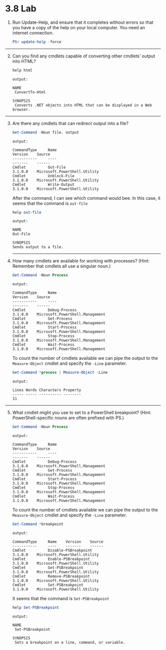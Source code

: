 # 3.8 Lab

1. Run Update-Help, and ensure that it completes without errors so that you have a copy of the help on your local computer. You need an internet connection.

   ```powershell
   PS> update-help -force
   ```

---

2. Can you find any cmdlets capable of converting other cmdlets’ output into HTML?

   ```powershell
   help html
   ```

   `output:`

   ```
   NAME
    ConvertTo-Html

   SYNOPSIS
    Converts .NET objects into HTML that can be displayed in a Web browser.
   ```

---

3. Are there any cmdlets that can redirect output into a file?

   ```powershell
   Get-Command -Noun file, output
   ```

   `output:`

   ```
   CommandType     Name                                               Version    Source
   -----------     ----                                               -------    ------
   Cmdlet          Out-File                                           3.1.0.0    Microsoft.PowerShell.Utility
   Cmdlet          Unblock-File                                       3.1.0.0    Microsoft.PowerShell.Utility
   Cmdlet          Write-Output                                       3.1.0.0    Microsoft.PowerShell.Utility
   ```

   After the command, I can see which command would bee.
   In this case, it seems that the command is `out-file`

   ```powershell
   help out-file
   ```

   `output:`

   ```
   NAME
   Out-File

   SYNOPSIS
   Sends output to a file.
   ```

   ***

4. How many cmdlets are available for working with processes? (Hint: Remember that cmdlets all use a singular noun.)

   ```powershell
   Get-Command -Noun Process
   ```

   `output:`

   ```
   CommandType     Name                                               Version    Source
   -----------     ----                                               -------    ------
   Cmdlet          Debug-Process                                      3.1.0.0    Microsoft.PowerShell.Management
   Cmdlet          Get-Process                                        3.1.0.0    Microsoft.PowerShell.Management
   Cmdlet          Start-Process                                      3.1.0.0    Microsoft.PowerShell.Management
   Cmdlet          Stop-Process                                       3.1.0.0    Microsoft.PowerShell.Management
   Cmdlet          Wait-Process                                       3.1.0.0    Microsoft.PowerShell.Management
   ```

   To count the number of cmdlets available we can pipe the output to the `Measure-Object` cmdlet and specify the `-Line` parameter.

   ```powershell
   Get-Command *process | Measure-Object -Line
   ```

   `output:`

   ```
   Lines Words Characters Property
   ----- ----- ---------- --------
   11
   ```

---

5. What cmdlet might you use to set to a PowerShell breakpoint? (Hint: PowerShell-specific nouns are often prefixed with PS.)

   ```powershell
   Get-Command -Noun Process
   ```

   `output:`

   ```
   CommandType     Name                                               Version    Source
   -----------     ----                                               -------    ------
   Cmdlet          Debug-Process                                      3.1.0.0    Microsoft.PowerShell.Management
   Cmdlet          Get-Process                                        3.1.0.0    Microsoft.PowerShell.Management
   Cmdlet          Start-Process                                      3.1.0.0    Microsoft.PowerShell.Management
   Cmdlet          Stop-Process                                       3.1.0.0    Microsoft.PowerShell.Management
   Cmdlet          Wait-Process                                       3.1.0.0    Microsoft.PowerShell.Management
   ```

   To count the number of cmdlets available we can pipe the output to the `Measure-Object` cmdlet and specify the `-Line` parameter.

   ```powershell
   Get-Command *breakpoint
   ```

   `output:`

   ```
   CommandType     Name    Version    Source
   -----------     ----    -------    ------
   Cmdlet          Disable-PSBreakpoint                               3.1.0.0    Microsoft.PowerShell.Utility
   Cmdlet          Enable-PSBreakpoint                                3.1.0.0    Microsoft.PowerShell.Utility
   Cmdlet          Get-PSBreakpoint                                   3.1.0.0    Microsoft.PowerShell.Utility
   Cmdlet          Remove-PSBreakpoint                                3.1.0.0    Microsoft.PowerShell.Utility
   Cmdlet          Set-PSBreakpoint                                   3.1.0.0    Microsoft.PowerShell.Utility
   ```

   It seems that the command is `Set-PSBreakpoint`

   ```powershell
   help Set-PSBreakpoint
   ```

   `output:`

   ```
   NAME
    Set-PSBreakpoint

   SYNOPSIS
    Sets a breakpoint on a line, command, or variable.
   ```
